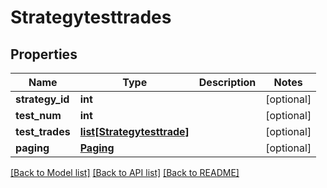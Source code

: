 # Strategytesttrades

## Properties
Name | Type | Description | Notes
------------ | ------------- | ------------- | -------------
**strategy_id** | **int** |  | [optional] 
**test_num** | **int** |  | [optional] 
**test_trades** | [**list[Strategytesttrade]**](Strategytesttrade.md) |  | [optional] 
**paging** | [**Paging**](Paging.md) |  | [optional] 

[[Back to Model list]](../README.md#documentation-for-models) [[Back to API list]](../README.md#documentation-for-api-endpoints) [[Back to README]](../README.md)


